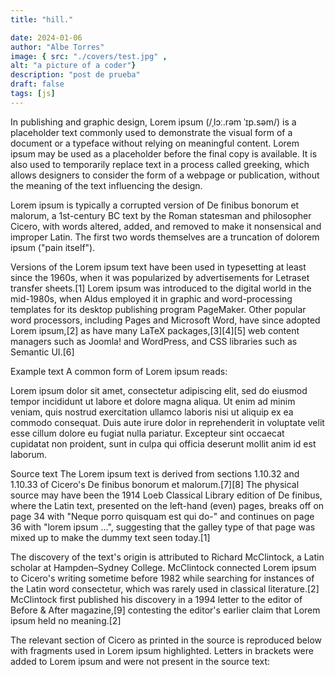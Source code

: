 ```yaml
---
title: "hill."

date: 2024-01-06 
author: "Albe Torres"
image: { src: "./covers/test.jpg" ,
alt: "a picture of a coder"}
description: "post de prueba"
draft: false
tags: [js]
---
```




In publishing and graphic design, Lorem ipsum (/ˌlɔː.rəm ˈɪp.səm/) is a placeholder text commonly used to demonstrate the visual form of a document or a typeface without relying on meaningful content. Lorem ipsum may be used as a placeholder before the final copy is available. It is also used to temporarily replace text in a process called greeking, which allows designers to consider the form of a webpage or publication, without the meaning of the text influencing the design.

Lorem ipsum is typically a corrupted version of De finibus bonorum et malorum, a 1st-century BC text by the Roman statesman and philosopher Cicero, with words altered, added, and removed to make it nonsensical and improper Latin. The first two words themselves are a truncation of dolorem ipsum ("pain itself").

Versions of the Lorem ipsum text have been used in typesetting at least since the 1960s, when it was popularized by advertisements for Letraset transfer sheets.[1] Lorem ipsum was introduced to the digital world in the mid-1980s, when Aldus employed it in graphic and word-processing templates for its desktop publishing program PageMaker. Other popular word processors, including Pages and Microsoft Word, have since adopted Lorem ipsum,[2] as have many LaTeX packages,[3][4][5] web content managers such as Joomla! and WordPress, and CSS libraries such as Semantic UI.[6]

Example text
A common form of Lorem ipsum reads:

Lorem ipsum dolor sit amet, consectetur adipiscing elit, sed do eiusmod tempor incididunt ut labore et dolore magna aliqua. Ut enim ad minim veniam, quis nostrud exercitation ullamco laboris nisi ut aliquip ex ea commodo consequat. Duis aute irure dolor in reprehenderit in voluptate velit esse cillum dolore eu fugiat nulla pariatur. Excepteur sint occaecat cupidatat non proident, sunt in culpa qui officia deserunt mollit anim id est laborum.

Source text
The Lorem ipsum text is derived from sections 1.10.32 and 1.10.33 of Cicero's De finibus bonorum et malorum.[7][8] The physical source may have been the 1914 Loeb Classical Library edition of De finibus, where the Latin text, presented on the left-hand (even) pages, breaks off on page 34 with "Neque porro quisquam est qui do-" and continues on page 36 with "lorem ipsum ...", suggesting that the galley type of that page was mixed up to make the dummy text seen today.[1]

The discovery of the text's origin is attributed to Richard McClintock, a Latin scholar at Hampden–Sydney College. McClintock connected Lorem ipsum to Cicero's writing sometime before 1982 while searching for instances of the Latin word consectetur, which was rarely used in classical literature.[2] McClintock first published his discovery in a 1994 letter to the editor of Before & After magazine,[9] contesting the editor's earlier claim that Lorem ipsum held no meaning.[2]

The relevant section of Cicero as printed in the source is reproduced below with fragments used in Lorem ipsum highlighted. Letters in brackets were added to Lorem ipsum and were not present in the source text:
